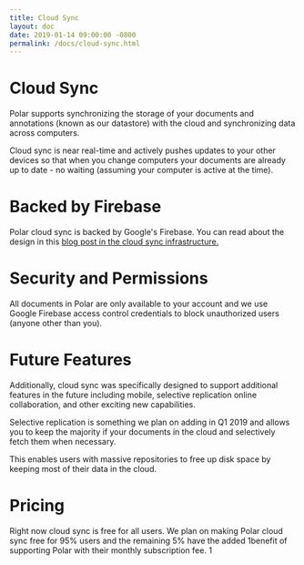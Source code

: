 ```yaml
---
title: Cloud Sync
layout: doc
date: 2019-01-14 09:00:00 -0800
permalink: /docs/cloud-sync.html
---
```


# Cloud Sync

Polar supports synchronizing the storage of your documents and annotations
(known as our datastore) with the cloud and synchronizing data across computers.

Cloud sync is near real-time and actively pushes updates to your other devices
so that when you change computers your documents are already up to date - no 
waiting (assuming your computer is active at the time). 

# Backed by Firebase

Polar cloud sync is backed by Google's Firebase.  You can read about the design
in this <a href="https://getpolarized.io/2019/01/03/building-cloud-sync-on-google-firebase.html">blog 
post in the cloud sync infrastructure.</a>

# Security and Permissions

All documents in Polar are only available to your account and we use Google
Firebase access control credentials to block unauthorized users (anyone other
than you).

# Future Features

Additionally, cloud sync was specifically designed to support additional
features in the future including mobile, selective replication
online collaboration, and other exciting new capabilities.

Selective replication is something we plan on adding in Q1 2019 and allows
you to keep the majority if your documents in the cloud and selectively fetch
them when necessary.  

This enables users with massive repositories to free up disk space by keeping
most of their data in the cloud.

# Pricing

Right now cloud sync is free for all users.  We plan on making Polar cloud sync
free for 95% users and the remaining 5% have the added 1benefit of supporting
Polar with their monthly subscription fee.            1


